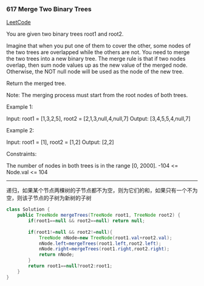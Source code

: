 ### 617 Merge Two Binary Trees

[LeetCode](https://leetcode.com/problems/merge-two-binary-trees/)

You are given two binary trees root1 and root2.

Imagine that when you put one of them to cover the other, some nodes of the two trees are overlapped while the others are not. You need to merge the two trees into a new binary tree. The merge rule is that if two nodes overlap, then sum node values up as the new value of the merged node. Otherwise, the NOT null node will be used as the node of the new tree.

Return the merged tree.

Note: The merging process must start from the root nodes of both trees.

Example 1:

Input: root1 = [1,3,2,5], root2 = [2,1,3,null,4,null,7]
Output: [3,4,5,5,4,null,7]

Example 2:

Input: root1 = [1], root2 = [1,2]
Output: [2,2]
 

Constraints:

The number of nodes in both trees is in the range [0, 2000].
-104 <= Node.val <= 104

---

递归，如果某个节点两棵树的子节点都不为空，则为它们的和，如果只有一个不为空，则该子节点的子树为新树的子树

~~~java
class Solution {
    public TreeNode mergeTrees(TreeNode root1, TreeNode root2) {
        if(root1==null && root2==null) return null;
        
        if(root1!=null && root2!=null){
            TreeNode nNode=new TreeNode(root1.val+root2.val);
            nNode.left=mergeTrees(root1.left,root2.left);
            nNode.right=mergeTrees(root1.right,root2.right);
            return nNode;
        }
        return root1==null?root2:root1;
    }
}
~~~